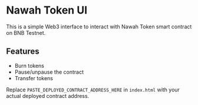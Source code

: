 # Nawah Token UI

This is a simple Web3 interface to interact with Nawah Token smart contract on BNB Testnet.

## Features
- Burn tokens
- Pause/unpause the contract
- Transfer tokens

Replace `PASTE_DEPLOYED_CONTRACT_ADDRESS_HERE` in `index.html` with your actual deployed contract address.